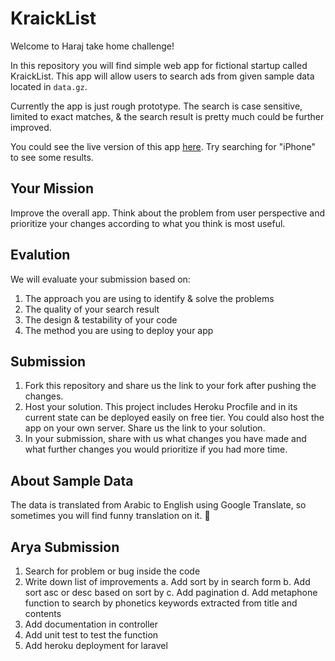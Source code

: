 # KraickList

Welcome to Haraj take home challenge!

In this repository you will find simple web app for fictional startup called KraickList. This app will allow users to search ads from given sample data located in `data.gz`.

Currently the app is just rough prototype. The search is case sensitive, limited to exact matches, & the search result is pretty much could be further improved.

You could see the live version of this app [here](https://kraicklist-php.herokuapp.com/). Try searching for "iPhone" to see some results.

## Your Mission

Improve the overall app. Think about the problem from user perspective and prioritize your changes according to what you think is most useful.

## Evalution

We will evaluate your submission based on:

1. The approach you are using to identify & solve the problems
2. The quality of your search result
3. The design & testability of your code
4. The method you are using to deploy your app

## Submission

1. Fork this repository and share us the link to your fork after pushing the changes.
2. Host your solution. This project includes Heroku Procfile and in its current state can be deployed easily on free tier. You could also host the app on your own server. Share us the link to your solution.
3. In your submission, share with us what changes you have made and what further changes you would prioritize if you had more time.

## About Sample Data

The data is translated from Arabic to English using Google Translate, so sometimes you will find funny translation on it. 🤣

## Arya Submission

1. Search for problem or bug inside the code
2. Write down list of improvements
a. Add sort by in search form
b. Add sort asc or desc based on sort by
c. Add pagination
d. Add metaphone function to search by phonetics keywords extracted from title and contents
3. Add documentation in controller
4. Add unit test to test the function
5. Add heroku deployment for laravel

